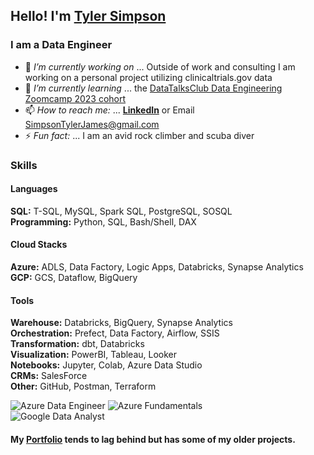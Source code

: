 ## Hello! I'm [Tyler Simpson](https://www.tylerjsimpson.com/)
### I am a Data Engineer
- 🔭 *I’m currently working on* ... Outside of work and consulting I am working on a personal project utilizing clinicaltrials.gov data
- 🌱 *I’m currently learning* ... the [DataTalksClub Data Engineering Zoomcamp 2023 cohort](https://github.com/DataTalksClub/data-engineering-zoomcamp)    
- 📫 *How to reach me:* ... **[LinkedIn](https://www.linkedin.com/in/tj-simpson/)** or Email SimpsonTylerJames@gmail.com  
- ⚡ *Fun fact:* ... I am an avid rock climber and scuba diver  

### Skills  
#### Languages  
**SQL:**	T-SQL, MySQL, Spark SQL, PostgreSQL, SOSQL  
**Programming:**	Python, SQL, Bash/Shell, DAX  

#### Cloud Stacks
**Azure:** ADLS, Data Factory, Logic Apps, Databricks, Synapse Analytics  
**GCP:** GCS, Dataflow, BigQuery  

#### Tools
**Warehouse:** Databricks, BigQuery, Synapse Analytics  
**Orchestration:** Prefect, Data Factory, Airflow, SSIS  
**Transformation:** dbt, Databricks  
**Visualization:** PowerBI, Tableau, Looker  
**Notebooks:**	Jupyter, Colab, Azure Data Studio  
**CRMs:**	SalesForce  
**Other:**	GitHub, Postman, Terraform  
  
![Azure Data Engineer](https://images.credly.com/size/110x110/images/61542181-0e8d-496c-a17c-3d4bf590eda1/azure-data-engineer-associate-600x600.png)
![Azure Fundamentals](https://images.credly.com/size/110x110/images/be8fcaeb-c769-4858-b567-ffaaa73ce8cf/image.png)  
![Google Data Analyst](https://user-images.githubusercontent.com/94872173/208488735-32ae18ea-d8fa-4312-a526-daea347a19a7.png)
  
#### My **[Portfolio](https://www.tylerjsimpson.com/)** tends to lag behind but has some of my older projects.
